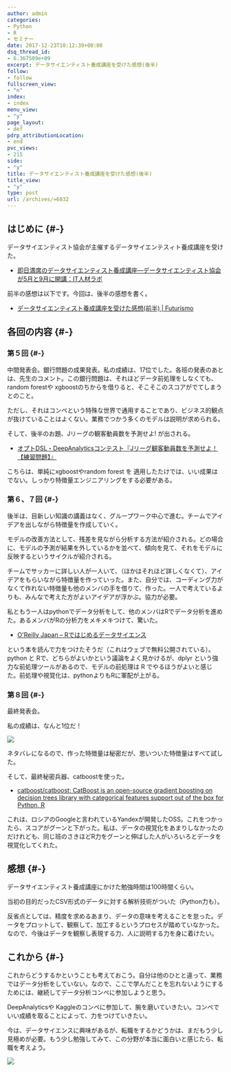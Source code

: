 ```yaml
---
author: admin
categories:
- Python
- R
- セミナー
date: 2017-12-23T10:12:39+00:00
dsq_thread_id:
- 6.367509e+09
excerpt: データサイエンティスト養成講座を受けた感想(後半)
follow:
- follow
fullscreen_view:
- "n"
index:
- index
menu_view:
- "y"
page_layout:
- def
pdrp_attributionLocation:
- end
pvc_views:
- 215
side:
- "y"
title: データサイエンティスト養成講座を受けた感想(後半)
title_view:
- "y"
type: post
url: /archives/=6832
---
```


## はじめに {#-}

データサイエンティスト協会が主催するデータサイエンテスィト養成講座を受けた。

  * [即日満席のデータサイエンティスト養成講座―データサイエンティスト協会が5月と9月に開講：IT人材ラボ][1]

前半の感想は以下です。今回は、後半の感想を書く。

  * [データサイエンティスト養成講座を受けた感想(前半) | Futurismo][2]

## 各回の内容 {#-}

### 第５回 {#-}

中間発表会。銀行問題の成果発表。私の成績は、17位でした。各班の発表のあとは、先生のコメント。この銀行問題は、それほどデータ前処理をしなくても、random forestや xgboostのちからを借りると、そこそこのスコアがでてしまうとのこと。

ただし、それはコンペという特殊な世界で通用することであり、ビジネス的観点が抜けていることはよくない。業務でつかう多くのモデルは説明が求められる。

そして、後半のお題、Jリーグの観客動員数を予測せよ! が出される。

  * [オプトDSL・DeepAnalyticsコンテスト『Jリーグ観客動員数を予測せよ！【練習問題】』][3]

こちらは、単純にxgboostやrandom forest を 適用したたけでは、いい成果はでない。しっかり特徴量エンジニアリングをする必要がある。

### 第６、７回 {#-}

後半は、目新しい知識の講義はなく、グループワーク中心で進む。チームでアイデアを出しながら特徴量を作成していく。

モデルの改善方法として、残差を見ながら分析する方法が紹介される。どの場合に、モデルの予測が結果を外しているかを並べて、傾向を見て、それをモデルに反映するというサイクルが紹介される。

チームでサッカーに詳しい人が一人いて、（ほかはそれほど詳しくなくて）、アイデアをもらいながら特徴量を作っていった。また、自分では、コーディング力がなくて作れない特徴量も他のメンバの手を借りて、作った。一人で考えているよりも、みんなで考えた方がよいアイデアが浮かぶ。協力が必要。

私ともう一人はpythonでデータ分析をして、他のメンバはRでデータ分析を進めた。あるメンバがRの分析力をメキメキつけて、驚いた。

  * [O'Reilly Japan &#8211; Rではじめるデータサイエンス][4]

という本を読んで力をつけたそうだ（これはウェブで無料公開されている）。python と Rで、どちらがよいかという議論をよく見かけるが、dplyr という強力な前処理ツールがあるので、モデルの前処理は R でやるほうがよいと感じた。前処理や視覚化は、pythonよりもRに軍配が上がる。

### 第８回 {#-}

最終発表会。

私の成績は、なんと1位だ！

![][5]

ネタバレになるので、作った特徴量は秘密だが、思いついた特徴量はすべて試した。

そして、最終秘密兵器、catboostを使った。

  * [catboost/catboost: CatBoost is an open-source gradient boosting on decision trees library with categorical features support out of the box for Python, R][6]

これは、ロシアのGoogleと言われているYandexが開発したOSS。これをつかったら、スコアがグーンと下がった。私は、データの視覚化をあまりしなかったのだけれども、同じ班のさきほどR力をグーンと伸ばした人がいろいろとデータを視覚化してくれた。

## 感想 {#-}

データサイエンティスト養成講座にかけた勉強時間は100時間くらい。

当初の目的だったCSV形式のデータに対する解析技術がついた（Python力も）。

反省点としては、精度を求めるあまり、データの意味を考えることを怠った。データをプロットして、観察して、加工するというプロセスが踏めていなかった。なので、今後はデータを観察し表現する力、人に説明する力を身に着けたい。

## これから {#-}

これからどうするかということも考えておこう。自分は他のひとと違って、業務ではデータ分析をしていない。なので、ここで学んだことを忘れないようにするためには、継続してデータ分析コンペに参加しようと思う。

DeepAnalyticsや Kaggleのコンペに参加して、腕を磨いていきたい。コンペでいい成績を取ることによって、力をつけていきたい。

今は、データサイエンスに興味があるが、転職をするかどうかは、まだもう少し見極めが必要。もう少し勉強してみて、この分野が本当に面白いと感じたら、転職を考えよう。

![][7]

 [1]: https://itjinzai-lab.jp/article/detail/493
 [2]: http://futurismo.biz/archives/6820
 [3]: https://deepanalytics.jp/compe/27
 [4]: https://www.oreilly.co.jp/books/9784873118147/
 [5]: https://lh3.googleusercontent.com/089Sip9JIT22SpAH65t49QLWvksWeXYwTpQkYeTF5UgmsYZQZeUCJz46nUzPEDkvsCkmWPjALzerCNzBcu-8slkx__Ry03ePQduX3S483zOvnabhfWs6je6W6y4qTkFnWx78AR-7syWTZEekXkSe75z1N_0305BSd_SkZiFuTxoJRRjTYLkYLQ81gb1BFYYkpBo_-y0FXrf32_Jp5jHw84MNB9GaDkLTH09WqbZziK64jGu0uGPqJbgH1L3yVWcLPStpvZmN436gyu-DU4NgzMJ9zUjzSeZB14rNQ-IZjOyvhnZ0KgZb-LH4nKy9QlmQ9p5eHrjDuKfNZj4A9MmCYw8-OY8GfMDP2ehxPE8udBRzjTP4RyhtbhOTdzXgOSQFe7efuU22SXGtkuY2DTtR42jTlT3_y2gp9ujTS_wA2qVcDM0__oYGtvi-6_qrzimU4sEtDKjfOmq0dSGo3Qm3WIrZajHW3b7gyQvFJ_5c4qFqQ4hxY8byFPF1RV7KYQYCgBVwxyvm-T1Q7yb9rmYENQGIbT-BlB7XthI7mXgFhQF42_uCGaiehX4bDZ5xUko1u8aaiwmBiiJQim8r3NVWQFgQfkZ90EqAy8IxiF8=w696-h223-no
 [6]: https://github.com/catboost/catboost
 [7]: https://lh3.googleusercontent.com/IZfBK4X2vKwClOuqoXhLu3_L26E75zRh3z89zNi98u4zrLoygo8msnbBbo8l8bMM8luabuZ1JyZhuIWiI6XpKrA2UdxrTDF6ED87d_AQ7CDONMHdTOOxD3LIHDddnPTFzM9Mkh3fOUMNu8Uhd46ycB2xibeBnWfbvqwo5bGPhTUZuijaHHNQXDOsCrsvUbB4f0MRWOCXhWogQGgcA01mb_Kg6h8Opbq1IY6uJPbi17iy4-tU2qolStfi6ktQ2Y58IWse4r5wUWQ13XjqbM8oZbBCxouG0CPZ9tO2WfnQJCc5x1DBMPEEgqxsbpADy9ezF4TS8T-rafaAZL9lLXB0PUQp1nUrBFMOGb39qggJLUGfxKT4VcYeLfPtsS2FK89IYWv1qJPfgXiwI6uyACBDLjOru9i1O3uPIy5Mo_-xnbWJYc7c-tNaDtPm2jpBCUeJNK76LX3tpUh3SUnR6PZ-Qa0YGQutYhbbVValtb-08YZDQIt-FYyWdFABLt5ijEBgak8zt5baTWlS1qKmwd9aH7gKZpNXbLkFzFOq0eGD0y5GINuWkQBVKHU11GfRxoLSAV0caBeJ1iEeLyNS5v-0i7aCnDHwTMNJuzGUSbI=w605-h806-no